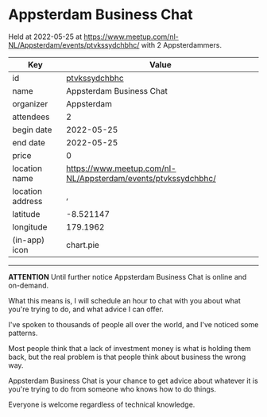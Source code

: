 # Appsterdam Business Chat
Held at 2022-05-25 at https://www.meetup.com/nl-NL/Appsterdam/events/ptvkssydchbhc/ with 2 Appsterdammers.
        
|Key|Value
|---|---|
|id|[ptvkssydchbhc](https://www.meetup.com/appsterdam/events/ptvkssydchbhc/)|
|name|Appsterdam Business Chat|
|organizer|Appsterdam|
|attendees|2|
|begin date|2022-05-25|
|end date|2022-05-25|
|price|0|
|location name|https://www.meetup.com/nl-NL/Appsterdam/events/ptvkssydchbhc/|
|location address|, |
|latitude|-8.521147|
|longitude|179.1962|
|(in-app) icon|chart.pie|

---

**ATTENTION** Until further notice Appsterdam Business Chat is online and on-demand.

What this means is, I will schedule an hour to chat with you about what you're trying to do, and what advice I can offer.

I've spoken to thousands of people all over the world, and I've noticed some patterns.

Most people think that a lack of investment money is what is holding them back, but the real problem is that people think about business the wrong way.

Appsterdam Business Chat is your chance to get advice about whatever it is you're trying to do from someone who knows how to do things.

Everyone is welcome regardless of technical knowledge.
